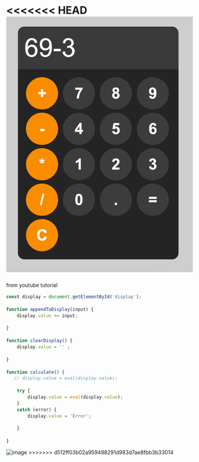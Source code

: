 <<<<<<< HEAD
![alt text](image.png)
=======
from youtube tutorial
````js
const display = document.getElementById('display');

function appendToDisplay(input) {
    display.value += input;

}

function clearDisplay() {
    display.value = '' ;

}

function calculate() {
   // display.value = eval(display.value);
   
    try {
        display.value = eval(display.value);
    } 
    catch (error) {
        display.value = 'Error';
        
    }

}
````



<img width="640" alt="image" src="https://github.com/w77sh/JS-calculator/assets/74508174/7855c07a-5411-48ff-8428-1c5cb8fd5224">
>>>>>>> d512ff03b02a959498291d983d7ae8fbb3b33014
